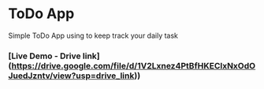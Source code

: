 # ToDo App

Simple ToDo App using to keep track your daily task

### [Live Demo - Drive link] (https://drive.google.com/file/d/1V2Lxnez4PtBfHKEClxNxOdOJuedJzntv/view?usp=drive_link))
